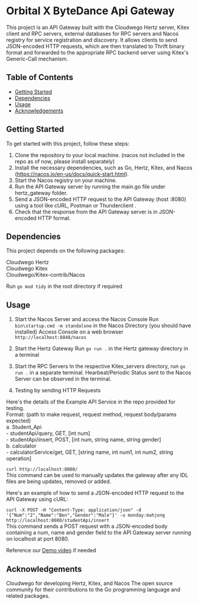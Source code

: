 # Orbital X ByteDance Api Gateway

This project is an API Gateway built with the Cloudwego Hertz server, Kitex client and RPC servers, external databases for RPC servers and Nacos registry for service registration and discovery. It allows clients to send JSON-encoded HTTP requests, which are then translated to Thrift binary format and forwarded to the appropriate RPC backend server using Kitex's Generic-Call mechanism. 

## Table of Contents

- [Getting Started](#getting-started)
- [Dependencies](#dependencies)
- [Usage](#usage)
- [Acknowledgements](#acknowledgements)

## Getting Started

To get started with this project, follow these steps:

1. Clone the repository to your local machine. (nacos not included in the repo as of now, please install separately)
2. Install the necessary dependencies, such as Go, Hertz, Kitex, and Nacos (https://nacos.io/en-us/docs/quick-start.html).
3. Start the Nacos registry on your machine.
4. Run the API Gateway server by running the main.go file under hertz_gateway folder.
5. Send a JSON-encoded HTTP request to the API Gateway (host :8080) using a tool like cURL, Postman or Thunderclient .
6. Check that the response from the API Gateway server is in JSON-encoded HTTP format.

## Dependencies

This project depends on the following packages:

Cloudwego Hertz  
Cloudwego Kitex  
Cloudwego/Kitex-contrib/Nacos

Run ``` go mod tidy ``` in the root directory if required 

## Usage
1. Start the Nacos Server and access the Nacos Console
Run ```bin\startup.cmd -m standalone``` in the Nacos Directory (you should have installed)
Access Console on a web browser ```http://localhost:8848/nacos```

3. Start the Hertz Gateway
Run ```go run .``` in the Hertz gateway directory in a terminal

4. Start the RPC Servers
In the respective Kitex_servers directory, run ```go run .``` in a separate terminal.
Hearbeat/Periodic Status sent to the Nacos Server can be observed in the terminal.

6. Testing by sending HTTP Requests

Here's the details of the Example API Service in the repo provided for testing.  
Format: (path to make request, request method, request body/params expected)  
  a. Student_Api  
    - studentApi/query, GET, [int num]  
    - studentApi/insert, POST, [int num, string name, string gender]  
  b. calculator  
    - calculatorService/get, GET, [string name, int num1, int num2, string operation]  

  ```curl http://localhost:8080/```  
This command can be used to manually updates the gateway after any IDL files are being updates, removed or added.

Here's an example of how to send a JSON-encoded HTTP request to the API Gateway using cURL:  

```curl -X POST -H "Content-Type: application/json" -d '{"Num":"2","Name":"Ben","Gender":"Male"}' -u monday:mahjong http://localhost:8080/studentApi/insert```  
This command sends a POST request with a JSON-encoded body containing a num, name and gender field to the API Gateway server running on localhost at port 8080. 

Reference our [Demo video](https://drive.google.com/file/d/1fzpVKpczA3NTpi2iYsOFELMmpU3IMR0v/view?usp=sharing) if needed 

## Acknowledgements

Cloudwego for developing Hertz, Kitex, and Nacos
The open source community for their contributions to the Go programming language and related packages.
